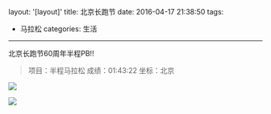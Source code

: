 layout: '[layout]'
title: 北京长跑节
date: 2016-04-17 21:38:50
tags:
- 马拉松
categories: 生活
---


北京长跑节60周年半程PB!!

>项目：半程马拉松
>成绩：01:43:22
>坐标：北京

<!--more-->
![](http://o7qllxo1i.bkt.clouddn.com/IMG_7448.JPG)

![](http://o7qllxo1i.bkt.clouddn.com/IMG_7437.JPG)
